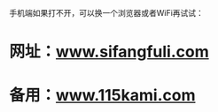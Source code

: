 手机端如果打不开，可以换一个浏览器或者WiFi再试试：
# 网址：<a href="https://www.sifangfuli.com/" rel="nofollow">www.sifangfuli.com</a>
# 备用：<a href="https://www.115kami.com/" rel="nofollow">www.115kami.com</a>
